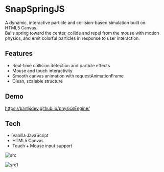 # SnapSpringJS

A dynamic, interactive particle and collision-based simulation built on HTML5 Canvas.  
Balls spring toward the center, collide and repel from the mouse with motion physics, and emit colorful particles in response to user interaction.

## Features
- Real-time collision detection and particle effects
- Mouse and touch interactivity
- Smooth canvas animation with requestAnimationFrame
- Clean, scalable structure

## Demo

https://bartjsdev.github.io/physicsEngine/

## Tech
- Vanilla JavaScript
- HTML5 Canvas
- Touch + Mouse input support
  
![src](https://github.com/user-attachments/assets/4962a8ae-1ea8-4e98-afb8-d26956c94ed8)

![src1](https://github.com/user-attachments/assets/2416bc7c-4176-49b8-b26e-e32f7d9998d5)
